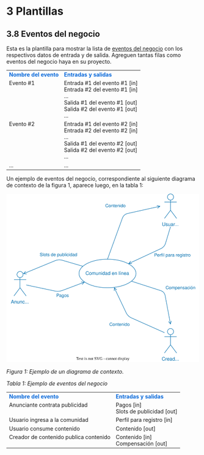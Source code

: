 # 3 Plantillas

## 3.8 Eventos del negocio

Esta es la plantilla para mostrar la lista de [eventos del
negocio](/4_Conceptos/4_Evento_del_negocio.md) con los respectivos datos de
entrada y de salida. Agreguen tantas filas como eventos del negocio haya en su
proyecto.

<table>
    <tr>
        <td style="color:#0969DA">
            <b>Nombre del evento</b>
        </td>
        <td style="color:#0969DA">
            <b>Entradas y salidas</b>
        </td>
    </tr>
    <tr>
        <td style="vertical-align: top;">
            Evento #1
        </td>
        <td>
            Entrada #1 del evento #1 [in]
            <br>
            Entrada #2 del evento #1 [in]
            <br>
            ...
            <br>
            Salida #1 del evento #1 [out]
            <br>
            Salida #2 del evento #1 [out]
            <br>
            ...
        </td>
    </tr>
    <tr>
        <td style="vertical-align: top;">
            Evento #2
        </td>
        <td>
            Entrada #1 del evento #2 [in]
            <br>
            Entrada #2 del evento #2 [in]
            <br>
            ...
            <br>
            Salida #1 del evento #2 [out]
            <br>
            Salida #2 del evento #2 [out]
            <br>
            ...
        </td>
    </tr>
    <tr>
        <td style="vertical-align: top;">...</td>
        <td>...</td>
    </tr>
</table>

Un ejemplo de eventos del negocio, correspondiente al siguiente diagrama de
contexto de la figura 1, aparece luego, en la tabla 1:

![Ejemplo de diagrama de contexto](/diagrams/Context_Diagram_Example.svg)

*Figura 1: Ejemplo de un diagrama de contexto.*

*Tabla 1: Ejemplo de eventos del negocio*
<table>
    <tr>
        <td style="color:#0969DA">
            <b>Nombre del evento</b>
        </td>
        <td style="color:#0969DA">
            <b>Entradas y salidas</b>
        </td>
    </tr>
    <tr>
        <td style="vertical-align: top">
            Anunciante contrata publicidad
        </td>
        <td>
            Pagos [in]
            <br>
            Slots de publicidad [out]
        </td>
    </tr>
    <tr>
        <td>
            Usuario ingresa a la comunidad
        </td>
        <td>
            Perfil para registro [in]
        </td>
    </tr>
    <tr>
        <td>
            Usuario consume contenido
        </td>
        <td>
            Contenido [out]
        </td>
    </tr>
    <tr>
        <td style="vertical-align: top">
            Creador de contenido publica contenido
        </td>
        <td>
            Contenido [in]
            <br>
            Compensación [out]
        </td>
    </tr>
</table>
